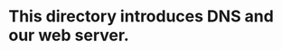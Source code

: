 This directory introduces DNS and our web server.
==================================================
